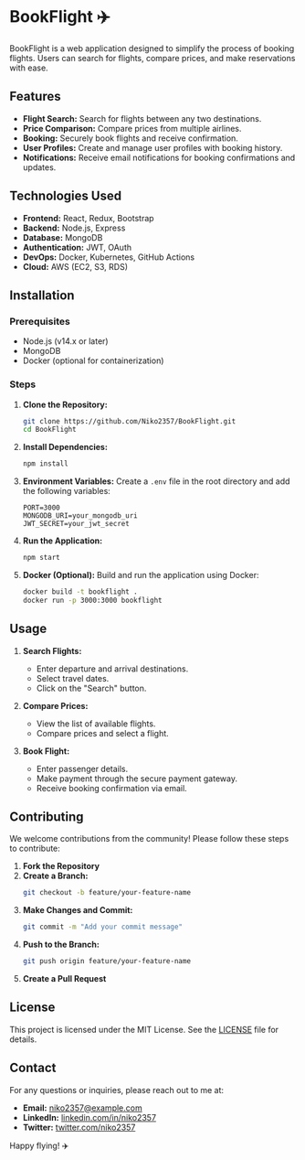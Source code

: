 # BookFlight ✈️

BookFlight is a web application designed to simplify the process of booking flights. Users can search for flights, compare prices, and make reservations with ease.

## Features
- **Flight Search:** Search for flights between any two destinations.
- **Price Comparison:** Compare prices from multiple airlines.
- **Booking:** Securely book flights and receive confirmation.
- **User Profiles:** Create and manage user profiles with booking history.
- **Notifications:** Receive email notifications for booking confirmations and updates.

## Technologies Used
- **Frontend:** React, Redux, Bootstrap
- **Backend:** Node.js, Express
- **Database:** MongoDB
- **Authentication:** JWT, OAuth
- **DevOps:** Docker, Kubernetes, GitHub Actions
- **Cloud:** AWS (EC2, S3, RDS)

## Installation

### Prerequisites
- Node.js (v14.x or later)
- MongoDB
- Docker (optional for containerization)

### Steps
1. **Clone the Repository:**
    ```bash
    git clone https://github.com/Niko2357/BookFlight.git
    cd BookFlight
    ```

2. **Install Dependencies:**
    ```bash
    npm install
    ```

3. **Environment Variables:**
    Create a `.env` file in the root directory and add the following variables:
    ```env
    PORT=3000
    MONGODB_URI=your_mongodb_uri
    JWT_SECRET=your_jwt_secret
    ```

4. **Run the Application:**
    ```bash
    npm start
    ```

5. **Docker (Optional):**
    Build and run the application using Docker:
    ```bash
    docker build -t bookflight .
    docker run -p 3000:3000 bookflight
    ```

## Usage
1. **Search Flights:**
    - Enter departure and arrival destinations.
    - Select travel dates.
    - Click on the "Search" button.

2. **Compare Prices:**
    - View the list of available flights.
    - Compare prices and select a flight.

3. **Book Flight:**
    - Enter passenger details.
    - Make payment through the secure payment gateway.
    - Receive booking confirmation via email.

## Contributing
We welcome contributions from the community! Please follow these steps to contribute:

1. **Fork the Repository**
2. **Create a Branch:**
    ```bash
    git checkout -b feature/your-feature-name
    ```
3. **Make Changes and Commit:**
    ```bash
    git commit -m "Add your commit message"
    ```
4. **Push to the Branch:**
    ```bash
    git push origin feature/your-feature-name
    ```
5. **Create a Pull Request**

## License
This project is licensed under the MIT License. See the [LICENSE](LICENSE) file for details.

## Contact
For any questions or inquiries, please reach out to me at:
- **Email:** niko2357@example.com
- **LinkedIn:** [linkedin.com/in/niko2357](https://linkedin.com/in/niko2357)
- **Twitter:** [twitter.com/niko2357](https://twitter.com/niko2357)

Happy flying! ✈️